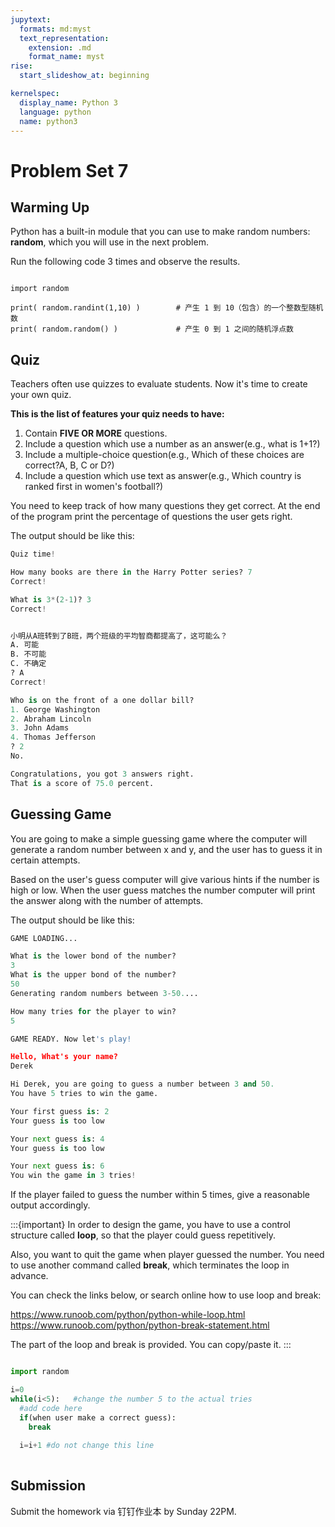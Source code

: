 ```yaml
---
jupytext:
  formats: md:myst
  text_representation:
    extension: .md
    format_name: myst
rise:
  start_slideshow_at: beginning

kernelspec:
  display_name: Python 3
  language: python
  name: python3
---
```


# Problem Set 7 #

## Warming Up ##
Python has a built-in module that you can use to make random numbers: **random**, which you will use in the next problem.

Run the following code 3 times and observe the results.

```{code-cell} python3

import random

print( random.randint(1,10) )        # 产生 1 到 10（包含）的一个整数型随机数  
print( random.random() )             # 产生 0 到 1 之间的随机浮点数

```

## Quiz ##

Teachers often use quizzes to evaluate students. Now it's time to create your own quiz.

**This is the list of features your quiz needs to have:**

1. Contain **FIVE OR MORE** questions. 
2. Include a question which use a number as an answer(e.g., what is 1+1?)
3. Include a multiple-choice question(e.g., Which of these choices are correct?A, B, C or D?)
4. Include a question which use text as answer(e.g., Which country is ranked first in women's football?)

You need to keep track of how many questions they get correct.
At the end of the program print the percentage of questions the user gets right.

The output should be like this:
```python
Quiz time!

How many books are there in the Harry Potter series? 7
Correct!

What is 3*(2-1)? 3
Correct!


小明从A班转到了B班，两个班级的平均智商都提高了，这可能么？
A. 可能
B. 不可能
C. 不确定
? A
Correct!

Who is on the front of a one dollar bill?
1. George Washington
2. Abraham Lincoln
3. John Adams
4. Thomas Jefferson
? 2
No.

Congratulations, you got 3 answers right.
That is a score of 75.0 percent.
```
## Guessing Game ##

You are going to make a simple guessing game where the computer will generate a random number between x and y, and the user has to guess it in certain attempts.

Based on the user's guess computer will give various hints if the number is high or low. When the user guess matches the number computer will print the answer along with the number of attempts.

The output should be like this:
```python
GAME LOADING...

What is the lower bond of the number? 
3
What is the upper bond of the number?
50
Generating random numbers between 3-50....

How many tries for the player to win?
5

GAME READY. Now let's play!

Hello, What's your name?
Derek

Hi Derek, you are going to guess a number between 3 and 50.
You have 5 tries to win the game. 

Your first guess is: 2
Your guess is too low

Your next guess is: 4
Your guess is too low

Your next guess is: 6
You win the game in 3 tries!
```

If the player failed to guess the number within 5 times, give a reasonable output accordingly. 

:::{important}
In order to design the game, you have to use a control structure called **loop**, so that the player could guess repetitively. 

Also, you want to quit the game when player guessed the number. You need to use another command called **break**, which terminates the loop in advance.

You can check the links below, or search online how to use loop and break:

https://www.runoob.com/python/python-while-loop.html
https://www.runoob.com/python/python-break-statement.html

The part of the loop and break is provided. You can copy/paste it. 
:::

```python

import random

i=0
while(i<5):   #change the number 5 to the actual tries
  #add code here
  if(when user make a correct guess): 
    break  
    
  i=i+1 #do not change this line
    
```

## Submission ##

Submit the homework via 钉钉作业本 by Sunday 22PM. 
